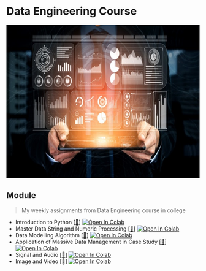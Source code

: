 # Data Engineering Course
<img src="https://github.com/Bayunova28/Data-Engineering/blob/main/big-data-technology-business-finance-concept_31965-3535.jpg" width="1000" height="400">

## Module
> My weekly assignments from Data Engineering course in college
- Introduction to Python [[📂](https://github.com/Bayunova28/Data-Engineering/tree/main/Introduction%20to%20Python)] [![Open In Colab](https://colab.research.google.com/assets/colab-badge.svg)](https://colab.research.google.com/drive/1stphKHKSSzbaejCtUPC5Cx65xh8EWwwD?usp=sharing)
- Master Data String and Numeric Processing [[📂](https://github.com/Bayunova28/Data-Engineering/tree/main/Master%20Data%20String%20and%20Numeric%20Processing)] [![Open In Colab](https://colab.research.google.com/assets/colab-badge.svg)](https://colab.research.google.com/drive/1Qoj2Ne6aImlTy1Az_hhFpbToiUJ38v1F?usp=sharing)
- Data Modelling Algorithm [[📂](https://github.com/Bayunova28/Data-Engineering/tree/main/Data%20Modelling%20Algorithm)] [![Open In Colab](https://colab.research.google.com/assets/colab-badge.svg)](https://colab.research.google.com/drive/1R7_ih405Wdfibl3AWLSZVw7azws3hlKj?usp=sharing)
- Application of Massive Data Management in Case Study [[📂](https://github.com/Bayunova28/Data-Engineering/tree/main/Application%20of%20Massive%20Data%20Management%20in%20Case%20Study)] [![Open In Colab](https://colab.research.google.com/assets/colab-badge.svg)](https://colab.research.google.com/drive/1vo2TltQdReKHt_qfUPBX7YoiEvRc4iAK?usp=sharing)
- Signal and Audio [[📂](https://github.com/Bayunova28/Data-Engineering/tree/main/Signal%20and%20Audio)] [![Open In Colab](https://colab.research.google.com/assets/colab-badge.svg)](https://colab.research.google.com/drive/1LRUsvLFZJCPmIEhhIghFf-R5PvlQAw60?usp=sharing)
- Image and Video [[📂](https://github.com/Bayunova28/Data-Engineering/tree/main/Image%20and%20Video)] [![Open In Colab](https://colab.research.google.com/assets/colab-badge.svg)](https://colab.research.google.com/drive/1qtVywH6oDXd7wui1Ry4f26z3_mvW0xDB?usp=sharing)
